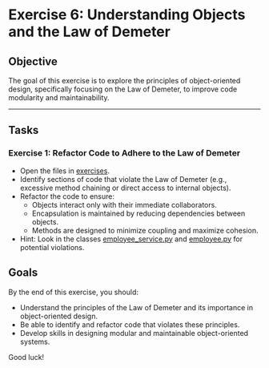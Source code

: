 # Exercise 6: Understanding Objects and the Law of Demeter

## Objective
The goal of this exercise is to explore the principles of object-oriented design, specifically focusing on the Law of Demeter, to improve code modularity and maintainability.

---

## Tasks

### Exercise 1: Refactor Code to Adhere to the Law of Demeter
- Open the files in [exercises](./exercises/).
- Identify sections of code that violate the Law of Demeter (e.g., excessive method chaining or direct access to internal objects).
- Refactor the code to ensure:
  - Objects interact only with their immediate collaborators.
  - Encapsulation is maintained by reducing dependencies between objects.
  - Methods are designed to minimize coupling and maximize cohesion.
- Hint: Look in the classes [employee_service.py](./exercises/services/employee_service.py) and [employee.py](./exercises/entities/employee.py) for potential violations.

## Goals
By the end of this exercise, you should:
- Understand the principles of the Law of Demeter and its importance in object-oriented design.
- Be able to identify and refactor code that violates these principles.
- Develop skills in designing modular and maintainable object-oriented systems.

Good luck!
